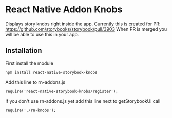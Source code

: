# React Native Addon Knobs

Displays story knobs right inside the app.
Currently this is created for PR: https://github.com/storybooks/storybook/pull/3903 
When PR is merged you will be able to use this in your app.

## Installation

First install the module

`npm install react-native-storybook-knobs`

Add this line to rn-addons.js 

```
require('react-native-storybook-knobs/register');
```

If you don't use rn-addons.js yet add this line next to getStorybookUI call 

```
require('./rn-knobs');
```
